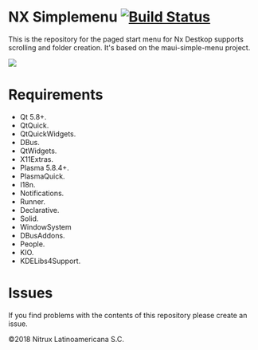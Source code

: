 # NX Simplemenu [![Build Status](https://travis-ci.org/nx-desktop/nx-simplemenu.svg?branch=master)](https://travis-ci.org/nx-desktop/nx-simplemenu)

This is the repository for the paged start menu for Nx Destkop supports scrolling and folder creation. It's based on the maui-simple-menu project.

![](https://i.imgur.com/JiHUCwx.png)

# Requirements
- Qt 5.8+.
- QtQuick.
- QtQuickWidgets.
- DBus.
- QtWidgets.
- X11Extras.
- Plasma 5.8.4+.
- PlasmaQuick.
- I18n.
- Notifications.
- Runner.
- Declarative.
- Solid.
- WindowSystem
- DBusAddons.
- People.
- KIO.
- KDELibs4Support.

# Issues
If you find problems with the contents of this repository please create an issue.

©2018 Nitrux Latinoamericana S.C.
